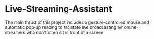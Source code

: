 # Live-Streaming-Assistant

The main thrust of this project includes a gesture-controlled mouse and automatic pop-up reading to facilitate live broadcasting for online-streamers who don't often sit in front of a screen

